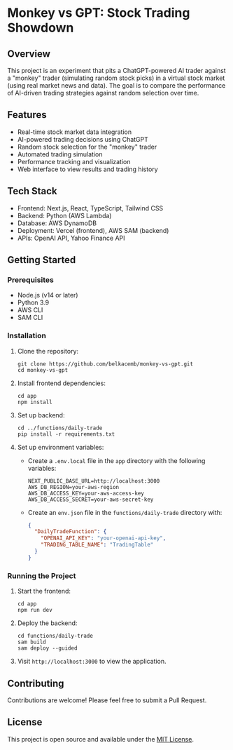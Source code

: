 # Monkey vs GPT: Stock Trading Showdown

## Overview

This project is an experiment that pits a ChatGPT-powered AI trader against a "monkey" trader (simulating random stock picks) in a virtual stock market (using real market news and data). The goal is to compare the performance of AI-driven trading strategies against random selection over time.

## Features

- Real-time stock market data integration
- AI-powered trading decisions using ChatGPT
- Random stock selection for the "monkey" trader
- Automated trading simulation
- Performance tracking and visualization
- Web interface to view results and trading history

## Tech Stack

- Frontend: Next.js, React, TypeScript, Tailwind CSS
- Backend: Python (AWS Lambda)
- Database: AWS DynamoDB
- Deployment: Vercel (frontend), AWS SAM (backend)
- APIs: OpenAI API, Yahoo Finance API

## Getting Started

### Prerequisites

- Node.js (v14 or later)
- Python 3.9
- AWS CLI
- SAM CLI

### Installation

1. Clone the repository:
   ```
   git clone https://github.com/belkacemb/monkey-vs-gpt.git
   cd monkey-vs-gpt
   ```

2. Install frontend dependencies:
   ```
   cd app
   npm install
   ```

3. Set up backend:
   ```
   cd ../functions/daily-trade
   pip install -r requirements.txt
   ```

4. Set up environment variables:
   - Create a `.env.local` file in the `app` directory with the following variables:
     ```
     NEXT_PUBLIC_BASE_URL=http://localhost:3000
     AWS_DB_REGION=your-aws-region
     AWS_DB_ACCESS_KEY=your-aws-access-key
     AWS_DB_ACCESS_SECRET=your-aws-secret-key
     ```
   - Create an `env.json` file in the `functions/daily-trade` directory with:
     ```json
     {
       "DailyTradeFunction": {
         "OPENAI_API_KEY": "your-openai-api-key",
         "TRADING_TABLE_NAME": "TradingTable"
       }
     }
     ```

### Running the Project

1. Start the frontend:
   ```
   cd app
   npm run dev
   ```

2. Deploy the backend:
   ```
   cd functions/daily-trade
   sam build
   sam deploy --guided
   ```

3. Visit `http://localhost:3000` to view the application.

## Contributing

Contributions are welcome! Please feel free to submit a Pull Request.

## License

This project is open source and available under the [MIT License](LICENSE).
